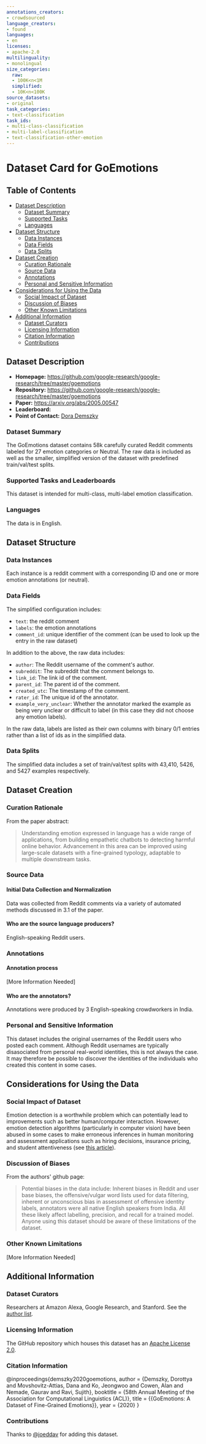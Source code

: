 ```yaml
---
annotations_creators:
- crowdsourced
language_creators:
- found
languages:
- en
licenses:
- apache-2.0
multilinguality:
- monolingual
size_categories:
  raw:
  - 100K<n<1M
  simplified:
  - 10K<n<100K
source_datasets:
- original
task_categories:
- text-classification
task_ids:
- multi-class-classification
- multi-label-classification
- text-classification-other-emotion
---
```


# Dataset Card for GoEmotions

## Table of Contents
- [Dataset Description](#dataset-description)
  - [Dataset Summary](#dataset-summary)
  - [Supported Tasks](#supported-tasks-and-leaderboards)
  - [Languages](#languages)
- [Dataset Structure](#dataset-structure)
  - [Data Instances](#data-instances)
  - [Data Fields](#data-instances)
  - [Data Splits](#data-instances)
- [Dataset Creation](#dataset-creation)
  - [Curation Rationale](#curation-rationale)
  - [Source Data](#source-data)
  - [Annotations](#annotations)
  - [Personal and Sensitive Information](#personal-and-sensitive-information)
- [Considerations for Using the Data](#considerations-for-using-the-data)
  - [Social Impact of Dataset](#social-impact-of-dataset)
  - [Discussion of Biases](#discussion-of-biases)
  - [Other Known Limitations](#other-known-limitations)
- [Additional Information](#additional-information)
  - [Dataset Curators](#dataset-curators)
  - [Licensing Information](#licensing-information)
  - [Citation Information](#citation-information)
  - [Contributions](#contributions)

## Dataset Description

- **Homepage:** https://github.com/google-research/google-research/tree/master/goemotions
- **Repository:** https://github.com/google-research/google-research/tree/master/goemotions
- **Paper:** https://arxiv.org/abs/2005.00547
- **Leaderboard:**
- **Point of Contact:** [Dora Demszky](https://nlp.stanford.edu/~ddemszky/index.html)

### Dataset Summary

The GoEmotions dataset contains 58k carefully curated Reddit comments labeled for 27 emotion categories or Neutral.
The raw data is included as well as the smaller, simplified version of the dataset with predefined train/val/test
splits.

### Supported Tasks and Leaderboards

This dataset is intended for multi-class, multi-label emotion classification.

### Languages

The data is in English.

## Dataset Structure

### Data Instances

Each instance is a reddit comment with a corresponding ID and one or more emotion annotations (or neutral).

### Data Fields

The simplified configuration includes:
- `text`: the reddit comment
- `labels`: the emotion annotations
- `comment_id`: unique identifier of the comment (can be used to look up the entry in the raw dataset)

In addition to the above, the raw data includes:
* `author`: The Reddit username of the comment's author.
* `subreddit`: The subreddit that the comment belongs to.
* `link_id`: The link id of the comment.
* `parent_id`: The parent id of the comment.
* `created_utc`: The timestamp of the comment.
* `rater_id`: The unique id of the annotator.
* `example_very_unclear`: Whether the annotator marked the example as being very unclear or difficult to label (in this
case they did not choose any emotion labels).

In the raw data, labels are listed as their own columns with binary 0/1 entries rather than a list of ids as in the
simplified data.

### Data Splits

The simplified data includes a set of train/val/test splits with 43,410, 5426, and 5427 examples respectively.

## Dataset Creation

### Curation Rationale

From the paper abstract:

> Understanding emotion expressed in language has a wide range of applications, from building empathetic chatbots to
detecting harmful online behavior. Advancement in this area can be improved using large-scale datasets with a
fine-grained typology, adaptable to multiple downstream tasks.

### Source Data

#### Initial Data Collection and Normalization

Data was collected from Reddit comments via a variety of automated methods discussed in 3.1 of the paper.

#### Who are the source language producers?

English-speaking Reddit users.

### Annotations

#### Annotation process

[More Information Needed]

#### Who are the annotators?

Annotations were produced by 3 English-speaking crowdworkers in India.

### Personal and Sensitive Information

This dataset includes the original usernames of the Reddit users who posted each comment. Although Reddit usernames
are typically disasociated from personal real-world identities, this is not always the case. It may therefore be
possible to discover the identities of the individuals who created this content in some cases.

## Considerations for Using the Data

### Social Impact of Dataset

Emotion detection is a worthwhile problem which can potentially lead to improvements such as better human/computer
interaction. However, emotion detection algorithms (particularly in computer vision) have been abused in some cases
to make erroneous inferences in human monitoring and assessment applications such as hiring decisions, insurance
pricing, and student attentiveness (see
[this article](https://www.unite.ai/ai-now-institute-warns-about-misuse-of-emotion-detection-software-and-other-ethical-issues/)).

### Discussion of Biases

From the authors' github page:

> Potential biases in the data include: Inherent biases in Reddit and user base biases, the offensive/vulgar word lists used for data filtering, inherent or unconscious bias in assessment of offensive identity labels, annotators were all native English speakers from India. All these likely affect labelling, precision, and recall for a trained model. Anyone using this dataset should be aware of these limitations of the dataset.

### Other Known Limitations

[More Information Needed]

## Additional Information

### Dataset Curators

Researchers at Amazon Alexa, Google Research, and Stanford. See the [author list](https://arxiv.org/abs/2005.00547).

### Licensing Information

The GitHub repository which houses this dataset has an
[Apache License 2.0](https://github.com/google-research/google-research/blob/master/LICENSE).

### Citation Information

@inproceedings{demszky2020goemotions,
 author = {Demszky, Dorottya and Movshovitz-Attias, Dana and Ko, Jeongwoo and Cowen, Alan and Nemade, Gaurav and Ravi, Sujith},
 booktitle = {58th Annual Meeting of the Association for Computational Linguistics (ACL)},
 title = {{GoEmotions: A Dataset of Fine-Grained Emotions}},
 year = {2020}
}

### Contributions

Thanks to [@joeddav](https://github.com/joeddav) for adding this dataset.